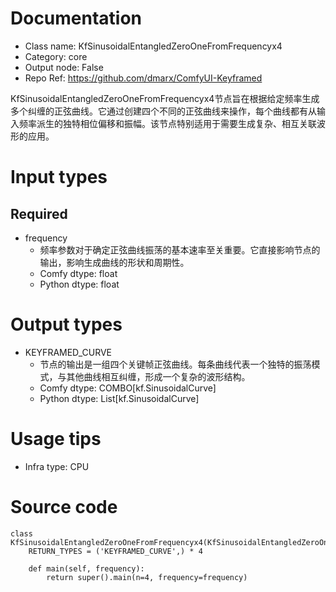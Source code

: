 # Documentation
- Class name: KfSinusoidalEntangledZeroOneFromFrequencyx4
- Category: core
- Output node: False
- Repo Ref: https://github.com/dmarx/ComfyUI-Keyframed

KfSinusoidalEntangledZeroOneFromFrequencyx4节点旨在根据给定频率生成多个纠缠的正弦曲线。它通过创建四个不同的正弦曲线来操作，每个曲线都有从输入频率派生的独特相位偏移和振幅。该节点特别适用于需要生成复杂、相互关联波形的应用。

# Input types
## Required
- frequency
    - 频率参数对于确定正弦曲线振荡的基本速率至关重要。它直接影响节点的输出，影响生成曲线的形状和周期性。
    - Comfy dtype: float
    - Python dtype: float

# Output types
- KEYFRAMED_CURVE
    - 节点的输出是一组四个关键帧正弦曲线。每条曲线代表一个独特的振荡模式，与其他曲线相互纠缠，形成一个复杂的波形结构。
    - Comfy dtype: COMBO[kf.SinusoidalCurve]
    - Python dtype: List[kf.SinusoidalCurve]

# Usage tips
- Infra type: CPU

# Source code
```
class KfSinusoidalEntangledZeroOneFromFrequencyx4(KfSinusoidalEntangledZeroOneFromFrequency):
    RETURN_TYPES = ('KEYFRAMED_CURVE',) * 4

    def main(self, frequency):
        return super().main(n=4, frequency=frequency)
```